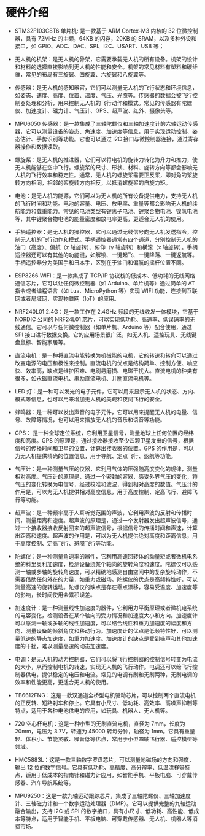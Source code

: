 # 硬件介绍

- STM32F103C8T6 单片机: 是一款基于 ARM Cortex-M3 内核的 32 位微控制器，具有 72MHz 的主频，64KB 的闪存，20KB 的 SRAM，以及多种外设和接口，如 GPIO、ADC、DAC、SPI、I2C、USART、USB 等；

- 无人机的机架：是无人机的骨架，它需要承载无人机的所有设备。机架的设计和材料的选择直接影响到无人机的性能和安全。机架的常见材料有塑料和碳纤维，常见的布局有三旋翼、四旋翼、六旋翼和八旋翼等。

- 传感器：是无人机的感知器官，它们可以测量无人机的飞行状态和环境信息，如姿态、速度、高度、位置、温度、气压、光照等。传感器的数据会被飞行控制器处理和分析，用来控制无人机的飞行动作和模式。常见的传感器有陀螺仪、加速度计、磁力计、气压计、GPS、超声波、红外、摄像头等。

- MPU6050 传感器：是一款集成了三轴陀螺仪和三轴加速度计的六轴运动传感器，它可以测量设备的姿态、角速度、加速度等信息，用于实现运动控制、姿态估计、手势识别等功能。它也可以通过 I2C 接口与微控制器连接，通过寄存器操作和数据读取。

- 螺旋桨：是无人机的推进器，它们可以将电机的旋转力转化为升力和推力，使无人机能够在空中飞行。螺旋桨的尺寸、形状、材料、旋转方向等都会影响无人机的飞行效率和稳定性。通常，无人机的螺旋桨需要正反桨，即对角的桨旋转方向相同，相邻的桨旋转方向相反，以抵消螺旋桨的自旋力矩。

- 电池：是无人机的能源，它们可以为无人机的所有设备提供电力，支持无人机的飞行时间和功能。电池的容量、电压、放电率、重量等都会影响无人机的续航能力和载重能力。常见的电池类型有锂离子电池、锂聚合物电池、镍氢电池等，其中锂聚合物电池的能量密度和放电率更高，更适合无人机的使用。

- 手柄遥控器：是无人机的操控器，它可以通过无线信号向无人机发送指令，控制无人机的飞行动作和模式。手柄遥控器通常有四个通道，分别控制无人机的油门（高度）、偏航（z 轴旋转）、俯仰（y 轴旋转）和横滚（x 轴旋转）。手柄遥控器还可以有其他的功能键，如解锁、一键起飞、一键降落、一键返航等。手柄遥控器分为美国手和日本手，区别在于油门和偏航的摇杆位置不同。

- ESP8266 WIFI：是一款集成了 TCP/IP 协议栈的低成本、低功耗的无线网络通信芯片，它可以让任何微控制器（如 Arduino、单片机等）通过简单的 AT 指令或者编程语言（如 Lua、MicroPython 等）实现 WIFI 功能，连接到互联网或者局域网，实现物联网（IoT）的应用。

- NRF240L01 2.4G：是一款工作在 2.4GHz 频段的无线收发一体模块，它基于 NORDIC 公司的 NRF24L01 芯片，可以实现低功耗、高速率、低误码率的无线通信。它可以与任何微控制器（如单片机、Arduino 等）配合使用，通过 SPI 接口进行数据交换。它的应用场景很广泛，如无人机、遥控玩具、无线键盘鼠标、智能家居等。

- 直流电机：是一种将直流电能转换为机械能的电机，它的转速和转向可以通过改变电源的电压和极性来控制。直流电机的优点是结构简单、控制方便、响应快、效率高，缺点是维护困难、电刷易磨损、电磁干扰大。直流电机的种类有很多，如永磁直流电机、串励直流电机、并励直流电机等。

- LED 灯：是一种可以发光的电子元件，它可以用来显示无人机的状态、方向、模式等信息，也可以用来增加无人机的美观和夜间飞行的安全。

- 蜂鸣器：是一种可以发出声音的电子元件，它可以用来提醒无人机的电量、信号、故障等情况，也可以用来播放无人机的音乐和语音等功能。

- GPS： 是一种全球定位系统，它利用卫星信号，测量地球上任何位置的经纬度和高度。GPS 的原理是，通过接收器接收至少四颗卫星发出的信号，根据信号的传播时间和卫星的位置，计算出接收器的位置。GPS 的作用是，可以为无人机提供精确的位置信息，用于导航、定点飞行、返航等功能。

- 气压计：是一种测量气压的仪器，它利用气体的压强随高度变化的规律，测量相对高度。气压计的原理是，通过一个密封的容器，感受外界气压的变化，将气压的变化转换为电信号，经过校准和滤波，得到相对高度的数值。气压计的作用是，可以为无人机提供相对高度信息，用于高度控制、定高飞行、避障飞行等功能。

- 超声波：是一种频率高于人耳听觉范围的声波，它利用声波的反射和传播时间，测量距离和速度。超声波的原理是，通过一个发射器发出超声波信号，通过一个接收器接收反射回来的超声波信号，根据信号的传播时间和声速，计算出距离和速度。超声波的作用是，可以为无人机提供绝对高度和距离信息，用于高度控制、定高飞行、避障飞行等功能。

- 陀螺仪：是一种测量角速率的器件，它利用高速回转体的动量矩或者微机电系统的科里奥利加速度，检测设备绕某个轴向的旋转角度和速度。陀螺仪可以感测一轴或多轴的旋转角速度，可以精确地感测自由空间中的复杂旋转动作，不需要借助任何外在的力量，如重力或磁场。陀螺仪的优点是高频特性好，可以测量高速的旋转运动。陀螺仪的缺点是存在零点漂移，容易受温度、加速度等的影响，长时间使用会累积误差。

- 加速度计：是一种测量线性加速度的器件，它利用力平衡原理或者微机电系统的电容变化，检测设备在某个轴向的受力情况和加速度大小和方向。加速度计可以感测一轴或多轴的线性加速度，可以结合线性和重力加速度的幅度和方向，测量设备的倾斜角度和移动行为。加速度计的优点是低频特性好，可以测量低速的静态加速度，如重力加速度。加速度计的缺点是受到噪声和其他加速度的干扰，难以测量高速的动态加速度。

- 电调：是无人机的动力控制器，它们可以将飞行控制器的控制信号转变为电流的大小，从而控制电机的转速，实现无人机的飞行动作。电调还可以给飞行控制器供电，提供稳定的电压和电流。常见的电调有刷和无刷两种，无刷电调的效率和性能更高，更适合无人机的使用。

- TB6612FNG：这是一款双通道全桥型电机驱动芯片，可以控制两个直流电机的正反转、短路刹车和停止。它具有小尺寸、低功耗、高效率、高噪声抑制等特点，适用于各种电池供电的应用，如玩具、机器人、无人机等。

- 720 空心杯电机：这是一种小型的无刷直流电机，直径为 7mm，长度为 20mm，电压为 3.7V，转速为 45000 转每分钟，轴径为 1mm。它具有重量轻、体积小、节能灵敏、噪音低等优点，常用于小型四轴飞行器、遥控模型等领域。

- HMC5883L：这是一款三轴数字罗盘芯片，可以测量地磁场的方向和强度，输出 12 位的数字信号。它具有低功耗、高精度、高分辨率、低温漂移等特点，适用于低成本的指南针和磁力计应用，如智能手机、平板电脑、可穿戴传感器、汽车导航系统等。

- MPU9250：这是一款九轴运动跟踪芯片，集成了三轴陀螺仪、三轴加速度计、三轴磁力计和一个数字运动处理器（DMP）。它可以提供完整的九轴运动融合输出，支持 I2C 或 SPI 的数字接口，具有小尺寸、低功耗、高性能、低成本等特点，适用于智能手机、平板电脑、可穿戴传感器、无人机、机器人等消费市场。
